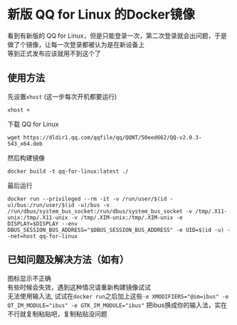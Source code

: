 # 新版 QQ for Linux 的Docker镜像

看到有新版的 QQ for Linux，但是只能登录一次，第二次登录就会出问题，于是做了个镜像，让每一次登录都被认为是在新设备上  
等到正式发布应该就用不到这个了  
## 使用方法
先设置`xhost` (这一步每次开机都要运行)
```
xhost +
```
下载 QQ for Linux
```
wget https://dldir1.qq.com/qqfile/qq/QQNT/50eed662/QQ-v2.0.3-543_x64.deb
```
然后构建镜像
```
docker build -t qq-for-linux:latest ./
```
最后运行
```
docker run --privileged --rm -it -v /run/user/$(id -u)/bus:/run/user/$(id -u)/bus -v /run/dbus/system_bus_socket:/run/dbus/system_bus_socket -v /tmp/.X11-unix:/tmp/.X11-unix -v /tmp/.XIM-unix:/tmp/.XIM-unix -e DISPLAY=$DISPLAY --env DBUS_SESSION_BUS_ADDRESS="$DBUS_SESSION_BUS_ADDRESS" -e UID=$(id -u) --net=host qq-for-linux
```
## 已知问题及解决方法（如有）
图标显示不正确  
有些时候会失效，遇到这种情况请重新构建镜像试试  
无法使用输入法, 试试在`docker run`之后加上这些`-e XMODIFIERS="@im=ibus" -e QT_IM_MODULE="ibus" -e GTK_IM_MODULE="ibus"` 把ibus换成你的输入法，实在不行就复制粘贴吧，复制粘贴没问题